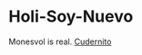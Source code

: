 # Holi-Soy-Nuevo
Monesvol is real.
[Cudernito](https://nbviewer.jupyter.org/github/Pepe20201/Holi-Soy-Nuevo/blob/master/Cuadernito_Test.ipynb)
